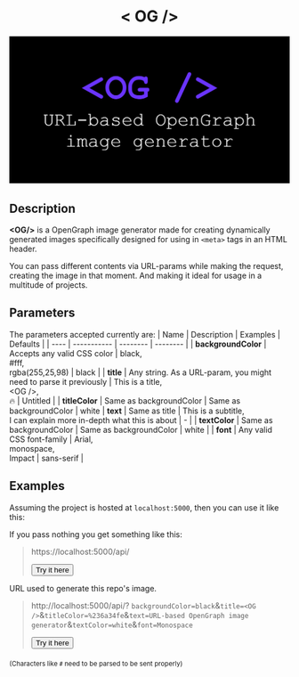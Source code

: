 <div align="center"> 
    <h1> < OG /> </h1>
    <img src="./src/public/image.png">
</div>

## Description
**\<OG/>** is a OpenGraph image generator made for creating dynamically generated images specifically designed for using in `<meta>` tags in an HTML header.

You can pass different contents via URL-params while making the request, creating the image in that moment. And making it ideal for usage in a multitude of projects.

## Parameters
The parameters accepted currently are:
| Name                | Description | Examples | Defaults |
| ----                | ----------- | -------- | -------- |
| **backgroundColor** | Accepts any valid CSS color | black, <br> #fff, <br> rgba(255,25,98) | black |
| **title**           | Any string. As a URL-param, you might need to parse it previously | This is a title,<br> \<OG />, <br> 🔥 | Untitled |
| **titleColor**      | Same as backgroundColor | Same as backgroundColor | white
| **text**            | Same as title | This is a subtitle, <br> I can explain more in-depth what this is about | - |
| **textColor**       | Same as backgroundColor | Same as backgroundColor | white |
| **font**            | Any valid CSS font-family | Arial, <br> monospace, <br> Impact | sans-serif |

## Examples
Assuming the project is hosted at `localhost:5000`, then you can use it like this:

If you pass nothing you get something like this:
> <p>https://localhost:5000/api/</p>
>
>[<button >Try it here</button>](http://localhost:5000/api/)

URL used to generate this repo's image.
> http://localhost:5000/api/? `backgroundColor=black`&`title=<OG />`&`titleColor=%236a34fe`&`text=URL-based OpenGraph image generator`&`textColor=white`&`font=Monospace`
>
>[<button >Try it here</button>](http://localhost:5000/api/?backgroundColor=%23000000&title=%3COG%20/%3E&titleColor=%236a34fe&text=URL-based%20OpenGraph%20image%20generator&textColor=%23ffffff&font=Monospace)

<sub>(Characters like `#` need to be parsed to be sent properly)</sub>
